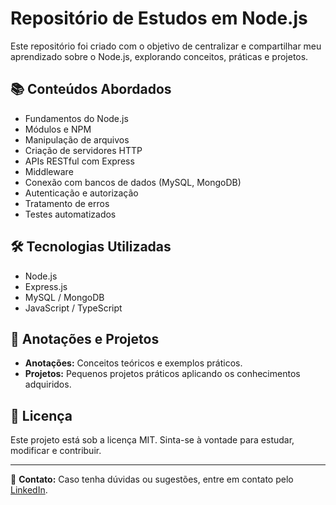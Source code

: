 # Repositório de Estudos em Node.js

Este repositório foi criado com o objetivo de centralizar e compartilhar meu aprendizado sobre o Node.js, explorando conceitos, práticas e projetos.

## 📚 Conteúdos Abordados

- Fundamentos do Node.js
- Módulos e NPM
- Manipulação de arquivos
- Criação de servidores HTTP
- APIs RESTful com Express
- Middleware
- Conexão com bancos de dados (MySQL, MongoDB)
- Autenticação e autorização
- Tratamento de erros
- Testes automatizados

## 🛠️ Tecnologias Utilizadas

- Node.js
- Express.js
- MySQL / MongoDB
- JavaScript / TypeScript


## 📝 Anotações e Projetos

- **Anotações:** Conceitos teóricos e exemplos práticos.
- **Projetos:** Pequenos projetos práticos aplicando os conhecimentos adquiridos.

## 📄 Licença

Este projeto está sob a licença MIT. Sinta-se à vontade para estudar, modificar e contribuir.

---

📧 **Contato:** Caso tenha dúvidas ou sugestões, entre em contato pelo [LinkedIn](https://www.linkedin.com/in/kayo-weiber-134067280/).
